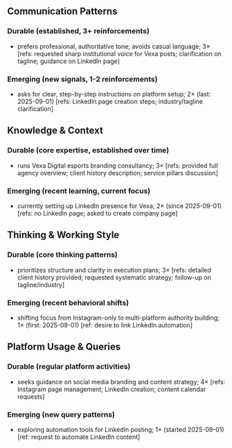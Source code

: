 ## Communication Patterns
### Durable (established, 3+ reinforcements)
- prefers professional, authoritative tone; avoids casual language; 3× [refs: requested sharp institutional voice for Vexa posts; clarification on tagline; guidance on LinkedIn page]

### Emerging (new signals, 1-2 reinforcements)
- asks for clear, step-by-step instructions on platform setup; 2× (last: 2025-09-01) [refs: LinkedIn page creation steps; industry/tagline clarification]

## Knowledge & Context
### Durable (core expertise, established over time)
- runs Vexa Digital esports branding consultancy; 3× [refs: provided full agency overview; client history description; service pillars discussion]

### Emerging (recent learning, current focus)
- currently setting up LinkedIn presence for Vexa; 2× (since 2025-09-01) [refs: no LinkedIn page; asked to create company page]

## Thinking & Working Style
### Durable (core thinking patterns)
- prioritizes structure and clarity in execution plans; 3× [refs: detailed client history provided; requested systematic strategy; follow-up on tagline/industry]

### Emerging (recent behavioral shifts)
- shifting focus from Instagram-only to multi-platform authority building; 1× (first: 2025-09-01) [ref: desire to link LinkedIn automation]

## Platform Usage & Queries
### Durable (regular platform activities)
- seeks guidance on social media branding and content strategy; 4× [refs: Instagram page management; LinkedIn creation; content calendar requests]

### Emerging (new query patterns)
- exploring automation tools for LinkedIn posting; 1× (started 2025-09-01) [ref: request to automate LinkedIn content]